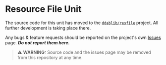 # Resource File Unit

The source code for this unit has moved to the [`ddablib/resfile`](https://github.com/ddablib/resfile) project. All further development is taking place there.

Any bugs & feature requests should be reported on the project's own [Issues](https://github.com/ddablib/resfile/issues) page. ***Do not report them here.***

> ⚠️ **WARNING:** Source code and the issues page may be removed from this repository at any time.

